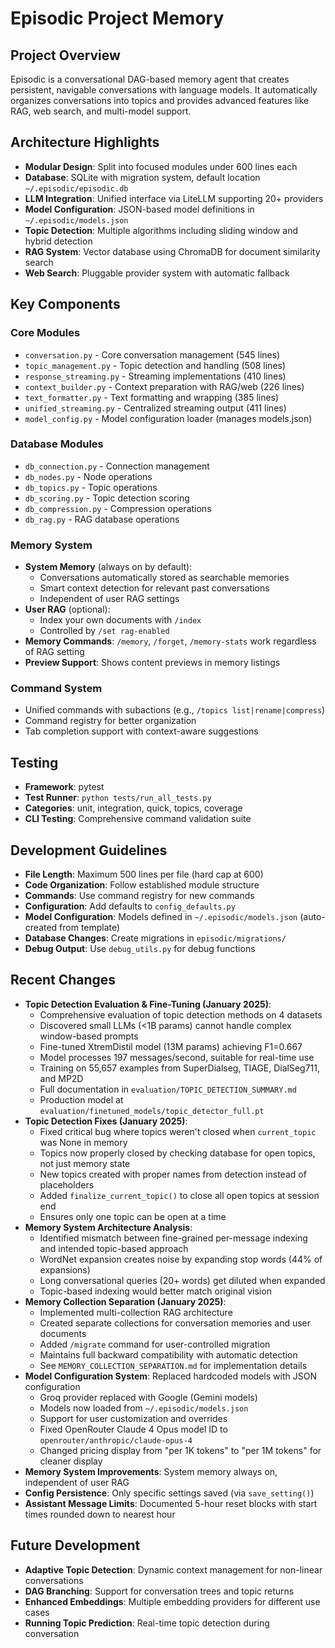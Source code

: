 # Episodic Project Memory

## Project Overview

Episodic is a conversational DAG-based memory agent that creates persistent, navigable conversations with language models. It automatically organizes conversations into topics and provides advanced features like RAG, web search, and multi-model support.

## Architecture Highlights

- **Modular Design**: Split into focused modules under 600 lines each
- **Database**: SQLite with migration system, default location `~/.episodic/episodic.db`
- **LLM Integration**: Unified interface via LiteLLM supporting 20+ providers
- **Model Configuration**: JSON-based model definitions in `~/.episodic/models.json`
- **Topic Detection**: Multiple algorithms including sliding window and hybrid detection
- **RAG System**: Vector database using ChromaDB for document similarity search
- **Web Search**: Pluggable provider system with automatic fallback

## Key Components

### Core Modules
- `conversation.py` - Core conversation management (545 lines)
- `topic_management.py` - Topic detection and handling (508 lines)
- `response_streaming.py` - Streaming implementations (410 lines)
- `context_builder.py` - Context preparation with RAG/web (226 lines)
- `text_formatter.py` - Text formatting and wrapping (385 lines)
- `unified_streaming.py` - Centralized streaming output (411 lines)
- `model_config.py` - Model configuration loader (manages models.json)

### Database Modules
- `db_connection.py` - Connection management
- `db_nodes.py` - Node operations
- `db_topics.py` - Topic operations
- `db_scoring.py` - Topic detection scoring
- `db_compression.py` - Compression operations
- `db_rag.py` - RAG database operations

### Memory System
- **System Memory** (always on by default):
  - Conversations automatically stored as searchable memories
  - Smart context detection for relevant past conversations
  - Independent of user RAG settings
- **User RAG** (optional):
  - Index your own documents with `/index`
  - Controlled by `/set rag-enabled`
- **Memory Commands**: `/memory`, `/forget`, `/memory-stats` work regardless of RAG setting
- **Preview Support**: Shows content previews in memory listings

### Command System
- Unified commands with subactions (e.g., `/topics list|rename|compress`)
- Command registry for better organization
- Tab completion support with context-aware suggestions

## Testing

- **Framework**: pytest
- **Test Runner**: `python tests/run_all_tests.py`
- **Categories**: unit, integration, quick, topics, coverage
- **CLI Testing**: Comprehensive command validation suite

## Development Guidelines

- **File Length**: Maximum 500 lines per file (hard cap at 600)
- **Code Organization**: Follow established module structure
- **Commands**: Use command registry for new commands
- **Configuration**: Add defaults to `config_defaults.py`
- **Model Configuration**: Models defined in `~/.episodic/models.json` (auto-created from template)
- **Database Changes**: Create migrations in `episodic/migrations/`
- **Debug Output**: Use `debug_utils.py` for debug functions

## Recent Changes

- **Topic Detection Evaluation & Fine-Tuning (January 2025)**:
  - Comprehensive evaluation of topic detection methods on 4 datasets
  - Discovered small LLMs (<1B params) cannot handle complex window-based prompts
  - Fine-tuned XtremDistil model (13M params) achieving F1=0.667
  - Model processes 197 messages/second, suitable for real-time use
  - Training on 55,657 examples from SuperDialseg, TIAGE, DialSeg711, and MP2D
  - Full documentation in `evaluation/TOPIC_DETECTION_SUMMARY.md`
  - Production model at `evaluation/finetuned_models/topic_detector_full.pt`
- **Topic Detection Fixes (January 2025)**:
  - Fixed critical bug where topics weren't closed when `current_topic` was None in memory
  - Topics now properly closed by checking database for open topics, not just memory state
  - New topics created with proper names from detection instead of placeholders
  - Added `finalize_current_topic()` to close all open topics at session end
  - Ensures only one topic can be open at a time
- **Memory System Architecture Analysis**:
  - Identified mismatch between fine-grained per-message indexing and intended topic-based approach
  - WordNet expansion creates noise by expanding stop words (44% of expansions)
  - Long conversational queries (20+ words) get diluted when expanded
  - Topic-based indexing would better match original vision
- **Memory Collection Separation (January 2025)**:
  - Implemented multi-collection RAG architecture
  - Created separate collections for conversation memories and user documents
  - Added `/migrate` command for user-controlled migration
  - Maintains full backward compatibility with automatic detection
  - See `MEMORY_COLLECTION_SEPARATION.md` for implementation details
- **Model Configuration System**: Replaced hardcoded models with JSON configuration
  - Groq provider replaced with Google (Gemini models)
  - Models now loaded from `~/.episodic/models.json`
  - Support for user customization and overrides
  - Fixed OpenRouter Claude 4 Opus model ID to `openrouter/anthropic/claude-opus-4`
  - Changed pricing display from "per 1K tokens" to "per 1M tokens" for cleaner display
- **Memory System Improvements**: System memory always on, independent of user RAG
- **Config Persistence**: Only specific settings saved (via `save_setting()`)
- **Assistant Message Limits**: Documented 5-hour reset blocks with start times rounded down to nearest hour

## Future Development

- **Adaptive Topic Detection**: Dynamic context management for non-linear conversations
- **DAG Branching**: Support for conversation trees and topic returns
- **Enhanced Embeddings**: Multiple embedding providers for different use cases
- **Running Topic Prediction**: Real-time topic detection during conversation